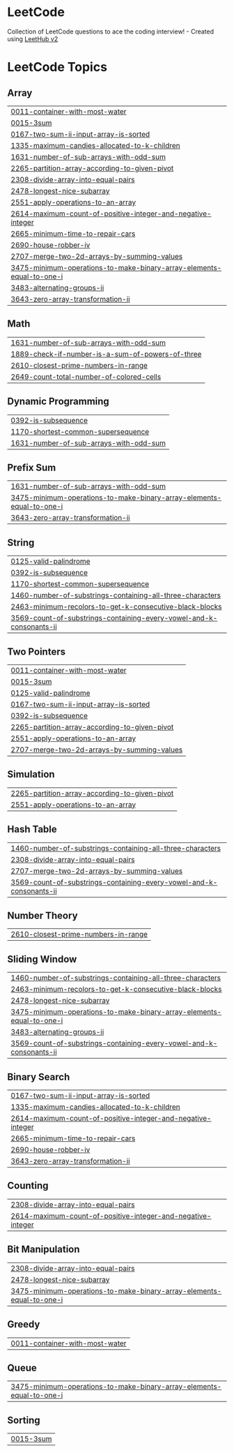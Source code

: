 # LeetCode
Collection of LeetCode questions to ace the coding interview! - Created using [LeetHub v2](https://github.com/arunbhardwaj/LeetHub-2.0)

<!---LeetCode Topics Start-->
# LeetCode Topics
## Array
|  |
| ------- |
| [0011-container-with-most-water](https://github.com/Reeti09/LeetCode/tree/master/0011-container-with-most-water) |
| [0015-3sum](https://github.com/Reeti09/LeetCode/tree/master/0015-3sum) |
| [0167-two-sum-ii-input-array-is-sorted](https://github.com/Reeti09/LeetCode/tree/master/0167-two-sum-ii-input-array-is-sorted) |
| [1335-maximum-candies-allocated-to-k-children](https://github.com/Reeti09/LeetCode/tree/master/1335-maximum-candies-allocated-to-k-children) |
| [1631-number-of-sub-arrays-with-odd-sum](https://github.com/Reeti09/LeetCode/tree/master/1631-number-of-sub-arrays-with-odd-sum) |
| [2265-partition-array-according-to-given-pivot](https://github.com/Reeti09/LeetCode/tree/master/2265-partition-array-according-to-given-pivot) |
| [2308-divide-array-into-equal-pairs](https://github.com/Reeti09/LeetCode/tree/master/2308-divide-array-into-equal-pairs) |
| [2478-longest-nice-subarray](https://github.com/Reeti09/LeetCode/tree/master/2478-longest-nice-subarray) |
| [2551-apply-operations-to-an-array](https://github.com/Reeti09/LeetCode/tree/master/2551-apply-operations-to-an-array) |
| [2614-maximum-count-of-positive-integer-and-negative-integer](https://github.com/Reeti09/LeetCode/tree/master/2614-maximum-count-of-positive-integer-and-negative-integer) |
| [2665-minimum-time-to-repair-cars](https://github.com/Reeti09/LeetCode/tree/master/2665-minimum-time-to-repair-cars) |
| [2690-house-robber-iv](https://github.com/Reeti09/LeetCode/tree/master/2690-house-robber-iv) |
| [2707-merge-two-2d-arrays-by-summing-values](https://github.com/Reeti09/LeetCode/tree/master/2707-merge-two-2d-arrays-by-summing-values) |
| [3475-minimum-operations-to-make-binary-array-elements-equal-to-one-i](https://github.com/Reeti09/LeetCode/tree/master/3475-minimum-operations-to-make-binary-array-elements-equal-to-one-i) |
| [3483-alternating-groups-ii](https://github.com/Reeti09/LeetCode/tree/master/3483-alternating-groups-ii) |
| [3643-zero-array-transformation-ii](https://github.com/Reeti09/LeetCode/tree/master/3643-zero-array-transformation-ii) |
## Math
|  |
| ------- |
| [1631-number-of-sub-arrays-with-odd-sum](https://github.com/Reeti09/LeetCode/tree/master/1631-number-of-sub-arrays-with-odd-sum) |
| [1889-check-if-number-is-a-sum-of-powers-of-three](https://github.com/Reeti09/LeetCode/tree/master/1889-check-if-number-is-a-sum-of-powers-of-three) |
| [2610-closest-prime-numbers-in-range](https://github.com/Reeti09/LeetCode/tree/master/2610-closest-prime-numbers-in-range) |
| [2649-count-total-number-of-colored-cells](https://github.com/Reeti09/LeetCode/tree/master/2649-count-total-number-of-colored-cells) |
## Dynamic Programming
|  |
| ------- |
| [0392-is-subsequence](https://github.com/Reeti09/LeetCode/tree/master/0392-is-subsequence) |
| [1170-shortest-common-supersequence](https://github.com/Reeti09/LeetCode/tree/master/1170-shortest-common-supersequence) |
| [1631-number-of-sub-arrays-with-odd-sum](https://github.com/Reeti09/LeetCode/tree/master/1631-number-of-sub-arrays-with-odd-sum) |
## Prefix Sum
|  |
| ------- |
| [1631-number-of-sub-arrays-with-odd-sum](https://github.com/Reeti09/LeetCode/tree/master/1631-number-of-sub-arrays-with-odd-sum) |
| [3475-minimum-operations-to-make-binary-array-elements-equal-to-one-i](https://github.com/Reeti09/LeetCode/tree/master/3475-minimum-operations-to-make-binary-array-elements-equal-to-one-i) |
| [3643-zero-array-transformation-ii](https://github.com/Reeti09/LeetCode/tree/master/3643-zero-array-transformation-ii) |
## String
|  |
| ------- |
| [0125-valid-palindrome](https://github.com/Reeti09/LeetCode/tree/master/0125-valid-palindrome) |
| [0392-is-subsequence](https://github.com/Reeti09/LeetCode/tree/master/0392-is-subsequence) |
| [1170-shortest-common-supersequence](https://github.com/Reeti09/LeetCode/tree/master/1170-shortest-common-supersequence) |
| [1460-number-of-substrings-containing-all-three-characters](https://github.com/Reeti09/LeetCode/tree/master/1460-number-of-substrings-containing-all-three-characters) |
| [2463-minimum-recolors-to-get-k-consecutive-black-blocks](https://github.com/Reeti09/LeetCode/tree/master/2463-minimum-recolors-to-get-k-consecutive-black-blocks) |
| [3569-count-of-substrings-containing-every-vowel-and-k-consonants-ii](https://github.com/Reeti09/LeetCode/tree/master/3569-count-of-substrings-containing-every-vowel-and-k-consonants-ii) |
## Two Pointers
|  |
| ------- |
| [0011-container-with-most-water](https://github.com/Reeti09/LeetCode/tree/master/0011-container-with-most-water) |
| [0015-3sum](https://github.com/Reeti09/LeetCode/tree/master/0015-3sum) |
| [0125-valid-palindrome](https://github.com/Reeti09/LeetCode/tree/master/0125-valid-palindrome) |
| [0167-two-sum-ii-input-array-is-sorted](https://github.com/Reeti09/LeetCode/tree/master/0167-two-sum-ii-input-array-is-sorted) |
| [0392-is-subsequence](https://github.com/Reeti09/LeetCode/tree/master/0392-is-subsequence) |
| [2265-partition-array-according-to-given-pivot](https://github.com/Reeti09/LeetCode/tree/master/2265-partition-array-according-to-given-pivot) |
| [2551-apply-operations-to-an-array](https://github.com/Reeti09/LeetCode/tree/master/2551-apply-operations-to-an-array) |
| [2707-merge-two-2d-arrays-by-summing-values](https://github.com/Reeti09/LeetCode/tree/master/2707-merge-two-2d-arrays-by-summing-values) |
## Simulation
|  |
| ------- |
| [2265-partition-array-according-to-given-pivot](https://github.com/Reeti09/LeetCode/tree/master/2265-partition-array-according-to-given-pivot) |
| [2551-apply-operations-to-an-array](https://github.com/Reeti09/LeetCode/tree/master/2551-apply-operations-to-an-array) |
## Hash Table
|  |
| ------- |
| [1460-number-of-substrings-containing-all-three-characters](https://github.com/Reeti09/LeetCode/tree/master/1460-number-of-substrings-containing-all-three-characters) |
| [2308-divide-array-into-equal-pairs](https://github.com/Reeti09/LeetCode/tree/master/2308-divide-array-into-equal-pairs) |
| [2707-merge-two-2d-arrays-by-summing-values](https://github.com/Reeti09/LeetCode/tree/master/2707-merge-two-2d-arrays-by-summing-values) |
| [3569-count-of-substrings-containing-every-vowel-and-k-consonants-ii](https://github.com/Reeti09/LeetCode/tree/master/3569-count-of-substrings-containing-every-vowel-and-k-consonants-ii) |
## Number Theory
|  |
| ------- |
| [2610-closest-prime-numbers-in-range](https://github.com/Reeti09/LeetCode/tree/master/2610-closest-prime-numbers-in-range) |
## Sliding Window
|  |
| ------- |
| [1460-number-of-substrings-containing-all-three-characters](https://github.com/Reeti09/LeetCode/tree/master/1460-number-of-substrings-containing-all-three-characters) |
| [2463-minimum-recolors-to-get-k-consecutive-black-blocks](https://github.com/Reeti09/LeetCode/tree/master/2463-minimum-recolors-to-get-k-consecutive-black-blocks) |
| [2478-longest-nice-subarray](https://github.com/Reeti09/LeetCode/tree/master/2478-longest-nice-subarray) |
| [3475-minimum-operations-to-make-binary-array-elements-equal-to-one-i](https://github.com/Reeti09/LeetCode/tree/master/3475-minimum-operations-to-make-binary-array-elements-equal-to-one-i) |
| [3483-alternating-groups-ii](https://github.com/Reeti09/LeetCode/tree/master/3483-alternating-groups-ii) |
| [3569-count-of-substrings-containing-every-vowel-and-k-consonants-ii](https://github.com/Reeti09/LeetCode/tree/master/3569-count-of-substrings-containing-every-vowel-and-k-consonants-ii) |
## Binary Search
|  |
| ------- |
| [0167-two-sum-ii-input-array-is-sorted](https://github.com/Reeti09/LeetCode/tree/master/0167-two-sum-ii-input-array-is-sorted) |
| [1335-maximum-candies-allocated-to-k-children](https://github.com/Reeti09/LeetCode/tree/master/1335-maximum-candies-allocated-to-k-children) |
| [2614-maximum-count-of-positive-integer-and-negative-integer](https://github.com/Reeti09/LeetCode/tree/master/2614-maximum-count-of-positive-integer-and-negative-integer) |
| [2665-minimum-time-to-repair-cars](https://github.com/Reeti09/LeetCode/tree/master/2665-minimum-time-to-repair-cars) |
| [2690-house-robber-iv](https://github.com/Reeti09/LeetCode/tree/master/2690-house-robber-iv) |
| [3643-zero-array-transformation-ii](https://github.com/Reeti09/LeetCode/tree/master/3643-zero-array-transformation-ii) |
## Counting
|  |
| ------- |
| [2308-divide-array-into-equal-pairs](https://github.com/Reeti09/LeetCode/tree/master/2308-divide-array-into-equal-pairs) |
| [2614-maximum-count-of-positive-integer-and-negative-integer](https://github.com/Reeti09/LeetCode/tree/master/2614-maximum-count-of-positive-integer-and-negative-integer) |
## Bit Manipulation
|  |
| ------- |
| [2308-divide-array-into-equal-pairs](https://github.com/Reeti09/LeetCode/tree/master/2308-divide-array-into-equal-pairs) |
| [2478-longest-nice-subarray](https://github.com/Reeti09/LeetCode/tree/master/2478-longest-nice-subarray) |
| [3475-minimum-operations-to-make-binary-array-elements-equal-to-one-i](https://github.com/Reeti09/LeetCode/tree/master/3475-minimum-operations-to-make-binary-array-elements-equal-to-one-i) |
## Greedy
|  |
| ------- |
| [0011-container-with-most-water](https://github.com/Reeti09/LeetCode/tree/master/0011-container-with-most-water) |
## Queue
|  |
| ------- |
| [3475-minimum-operations-to-make-binary-array-elements-equal-to-one-i](https://github.com/Reeti09/LeetCode/tree/master/3475-minimum-operations-to-make-binary-array-elements-equal-to-one-i) |
## Sorting
|  |
| ------- |
| [0015-3sum](https://github.com/Reeti09/LeetCode/tree/master/0015-3sum) |
<!---LeetCode Topics End-->